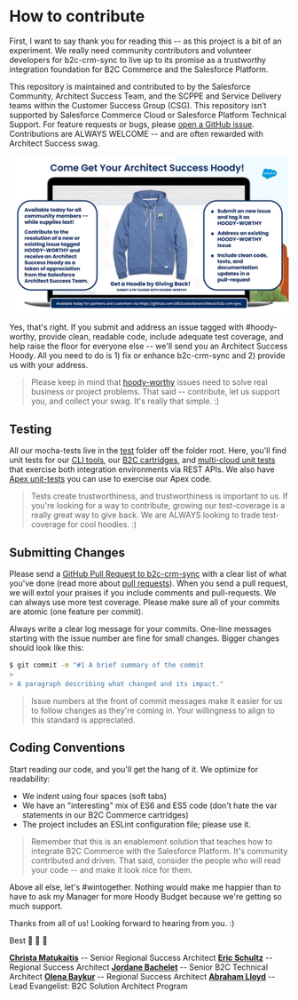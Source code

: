 # How to contribute

First, I want to say thank you for reading this -- as this project is a bit of an experiment.  We really need community contributors and volunteer developers for b2c-crm-sync to live up to its promise as a trustworthy integration foundation for B2C Commerce and the Salesforce Platform.

This repository is maintained and contributed to by the Salesforce Community, Architect Success Team, and the SCPPE and Service Delivery teams within the Customer Success Group (CSG). This repository isn’t supported by Salesforce Commerce Cloud or Salesforce Platform Technical Support. For feature requests or bugs, please [open a GitHub issue](https://github.com/sfb2csolutionarchitects/b2c-crm-sync/issues/new/choose). Contributions are ALWAYS WELCOME -- and are often rewarded with Architect Success swag.

![Come Get Your Architect Success Hoody](/docs/images/hoody-worthy.gif)

Yes, that's right.  If you submit and address an issue tagged with #hoody-worthy, provide clean, readable code, include adequate test coverage, and help raise the floor for everyone else -- we'll send you an Architect Success Hoody.  All you need to do is 1) fix or enhance b2c-crm-sync and 2) provide us with your address.

> Please keep in mind that [hoody-worthy](https://github.com/sfb2csolutionarchitects/b2c-crm-sync/issues?q=is%3Aopen+is%3Aissue+label%3Ahoody-worthy) issues need to solve real business or project problems.  That said -- contribute, let us support you, and collect your swag. It's really that simple. :)

## Testing

All our mocha-tests live in the [test](test) folder off the folder root.  Here, you'll find unit tests for our [CLI tools](test/cli), our [B2C cartridges](test/b2c), and [multi-cloud unit tests](test/_use-cases) that exercise both integration environments via REST APIs.  We also have [Apex unit-tests](src/sfdc/force-app/main/default/classes) you can use to exercise our Apex code.

> Tests create trustworthiness, and trustworthiness is important to us.  If you're looking for a way to contribute, growing our test-coverage is a really great way to give back.  We are ALWAYS looking to trade test-coverage for cool hoodies. :)

## Submitting Changes

Please send a [GitHub Pull Request to b2c-crm-sync](https://github.com/sfb2csolutionarchitects/b2c-crm-sync/pull/new/master) with a clear list of what you've done (read more about [pull requests](http://help.github.com/pull-requests/)). When you send a pull request, we will extol your praises if you include comments and pull-requests. We can always use more test coverage. Please make sure all of your commits are atomic (one feature per commit).

Always write a clear log message for your commits. One-line messages starting with the issue number are fine for small changes.  Bigger changes should look like this:

```bash
$ git commit -m "#1 A brief summary of the commit
> 
> A paragraph describing what changed and its impact."
```

> Issue numbers at the front of commit messages make it easier for us to follow changes as they're coming in.  Your willingness to align to this standard is appreciated.

## Coding Conventions

Start reading our code, and you'll get the hang of it. We optimize for readability:

  * We indent using four spaces (soft tabs)
  * We have an "interesting" mix of ES6 and ES5 code (don't hate the var statements in our B2C Commerce cartridges)
  * The project includes an ESLint configuration file; please use it.

 > Remember that this is an enablement solution that teaches how to integrate B2C Commerce with the Salesforce Platform.  It's community contributed and driven.  That said, consider the people who will read your code -- and make it look nice for them.

Above all else, let's #wintogether.  Nothing would make me happier than to have to ask my Manager for more Hoody Budget because we're getting so much support.

Thanks from all of us!  Looking forward to hearing from you. :)

Best :purple_heart: :purple_heart: :purple_heart:

**[Christa Matukaitis](https://www.linkedin.com/in/christa-matukaitis-152a5b35/)** -- Senior Regional Success Architect
**[Eric Schultz](https://www.linkedin.com/in/ericszulc/)** -- Regional Success Architect
**[Jordane Bachelet](https://www.linkedin.com/in/jordane-bachelet/)** -- Senior B2C Technical Architect
**[Olena Baykur](https://www.linkedin.com/in/olena-baykur-2057617/)** -- Regional Success Architect
**[Abraham Lloyd](https://www.linkedin.com/in/abrahamlloyd/)** -- Lead Evangelist: B2C Solution Architect Program
